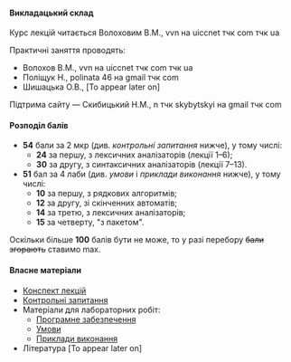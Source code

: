 <!--Ця сторінка містить усі матеріали нормативного курсу "Системне програмування" що читається у другому семестрі третього курсу на освітній програмі "Прикладна математика" факультетку комп'ютерних наук та кібернетики Київського національного університету імені Тараса Шевченка.-->

#### Викладацький склад

Курс лекцій читається Волоховим В.М., vvn на uiccnet тчк com тчк ua

Практичні заняття проводять:
- Волохов В.М., vvn на uiccnet тчк com тчк ua
- Поліщук Н., polinata 46 на gmail тчк com
- Шишацька О.В., [To appear later on]

Підтрима сайту &mdash; Скибицький Н.М., n тчк skybytskyi на gmail тчк com

#### Розподіл балів

- **54** бали за 2 мкр (див. _контрольні запитання_ нижче), 
	у тому числі:
	- **24** за першу, з лексичних аналізаторів (лекції 1&ndash;6);
	- **30** за другу, з синтаксичних аналізаторів (лекції 7&ndash;13).
- **51** бал за 4 лаби (див. _умови_ і _приклади виконання_ нижче), 
	у тому числі:
	- **10** за першу, з рядкових алгоритмів;
	- **12** за другу, зі скінченних автоматів;
	- **14** за третю, з лексичних аналізаторів;
	- **15** за четверту, "з пакетом".

Оскільки більше **100** балів бути не може, 
то у разі перебору ~~бали згорають~~ ставимо max.

#### Власне матеріали

- [Конспект лекцій](lectures/lectures.md)
- [Контрольні запитання](exams/control-questions.md)
- Матеріали для лабораторних робіт:
  - [Програмне забезпечення](labs/starting-out.md)
  - [Умови](labs/tasks/tasks.md)
  - [Приклади виконання](labs/examples/examples.md)
- Література [To appear later on]
